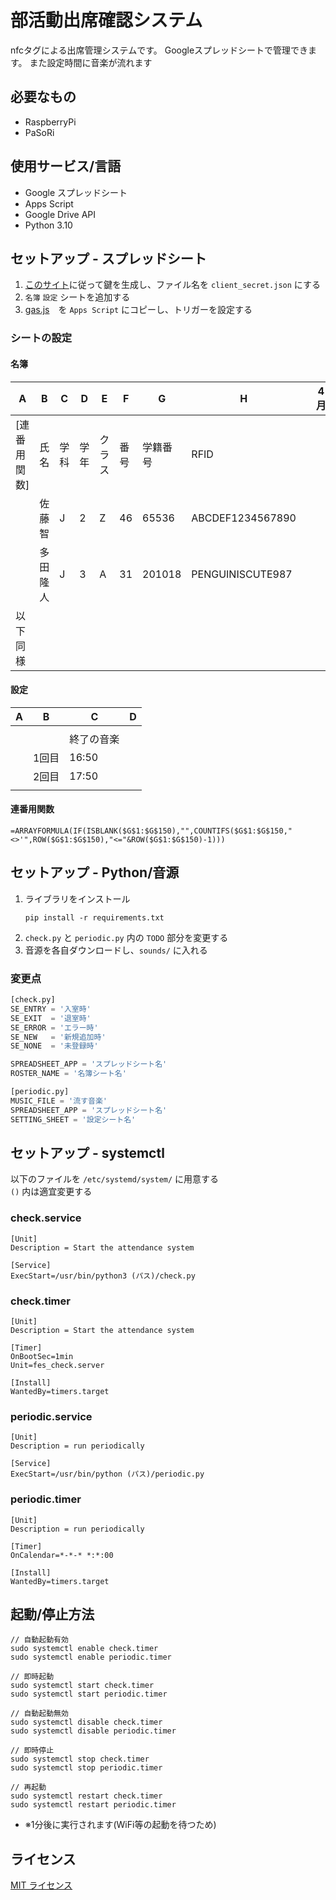 # 部活動出席確認システム
nfcタグによる出席管理システムです。
Googleスプレッドシートで管理できます。
また設定時間に音楽が流れます

## 必要なもの
- RaspberryPi
- PaSoRi

## 使用サービス/言語
- Google スプレッドシート
- Apps Script
- Google Drive API
- Python 3.10

## セットアップ - スプレッドシート
1. [このサイト](https://www.twilio.com/blog/an-easy-way-to-read-and-write-to-a-google-spreadsheet-in-python-jp)に従って鍵を生成し、ファイル名を `client_secret.json` にする
2.  `名簿` `設定` シートを追加する
3. [gas.js](./gas.js)　を `Apps Script` にコピーし、トリガーを設定する

### シートの設定
#### 名簿
| A          | B        | C   | D   | E     | F    | G      | H                 |   | 4月 | 5月 | ... | 3月 | 計
|------------|----------|-----|-----|-------|------|--------|-------------------|---|-----|----|-----|-----|---|
| [連番用関数] | 氏名     | 学科 | 学年 | クラス | 番号  | 学籍番号 | RFID             |   |      |    |     |    |   |
|            | 佐藤 智   | J   | 2   | Z     |  46  | 65536  | ABCDEF1234567890  |   |     |    |      |    |   |
|            | 多田 隆人 | J   | 3   | A     |  31  | 201018  | PENGUINISCUTE987 |   |      |    |     |     |   |
| 以下同様    |          |     |     |       |      |         |                  |   |      |    |      |    |   |

#### 設定
| A | B    | C        | D |
|---|------|----------|---|
|   |      |          |   |
|   |      | 終了の音楽 |   |
|   | 1回目 | 16:50    |   |
|   | 2回目 | 17:50    |   |
|   |      |          |   |
   

#### 連番用関数
```
=ARRAYFORMULA(IF(ISBLANK($G$1:$G$150),"",COUNTIFS($G$1:$G$150,"<>'",ROW($G$1:$G$150),"<="&ROW($G$1:$G$150)-1)))
```

## セットアップ - Python/音源
1. ライブラリをインストール
   ```shell
   pip install -r requirements.txt
   ```
2. `check.py` と `periodic.py` 内の `TODO` 部分を変更する
3. 音源を各自ダウンロードし、`sounds/` に入れる

### 変更点
```python
[check.py]
SE_ENTRY = '入室時'
SE_EXIT  = '退室時'
SE_ERROR = 'エラー時'
SE_NEW   = '新規追加時'
SE_NONE  = '未登録時'

SPREADSHEET_APP = 'スプレッドシート名'
ROSTER_NAME = '名簿シート名'
```

```python
[periodic.py]
MUSIC_FILE = '流す音楽'
SPREADSHEET_APP = 'スプレッドシート名'
SETTING_SHEET = '設定シート名'
```


## セットアップ - systemctl
以下のファイルを `/etc/systemd/system/` に用意する  
`()` 内は適宜変更する

### check.service
```shell
[Unit]
Description = Start the attendance system

[Service]
ExecStart=/usr/bin/python3 (パス)/check.py
```

### check.timer
```shell
[Unit]
Description = Start the attendance system

[Timer]
OnBootSec=1min
Unit=fes_check.server

[Install]
WantedBy=timers.target
```

### periodic.service
```shell
[Unit]
Description = run periodically

[Service]
ExecStart=/usr/bin/python (パス)/periodic.py
```

### periodic.timer
```shell
[Unit]
Description = run periodically

[Timer]
OnCalendar=*-*-* *:*:00

[Install]
WantedBy=timers.target
```

## 起動/停止方法
```shell
// 自動起動有効
sudo systemctl enable check.timer
sudo systemctl enable periodic.timer

// 即時起動
sudo systemctl start check.timer
sudo systemctl start periodic.timer

// 自動起動無効
sudo systemctl disable check.timer
sudo systemctl disable periodic.timer

// 即時停止
sudo systemctl stop check.timer
sudo systemctl stop periodic.timer

// 再起動
sudo systemctl restart check.timer
sudo systemctl restart periodic.timer
```
- ※1分後に実行されます(WiFi等の起動を待つため)


## ライセンス
[MIT ライセンス](/LICENSE)
